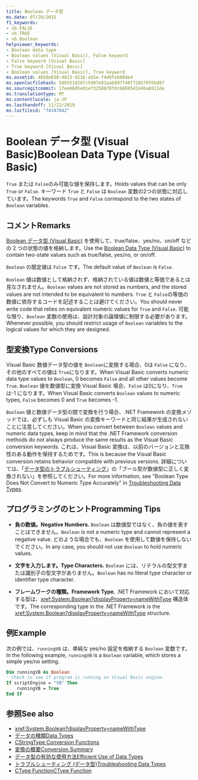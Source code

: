 ```yaml
---
title: Boolean データ型
ms.date: 07/20/2015
f1_keywords:
- vb.FALSE
- vb.TRUE
- vb.Boolean
helpviewer_keywords:
- Boolean data type
- Boolean values [Visual Basic], False keyword
- False keyword [Visual Basic]
- True keyword [Visual Basic]
- Boolean values [Visual Basic], True keyword
ms.assetid: 4858e630-4813-4216-a55e-f4d0feb884e4
ms.openlocfilehash: 5d05514207c5d07e81aab897f40f728570f6bd87
ms.sourcegitcommit: 17ee6605e01ef32506f8fdc686954244ba6911de
ms.translationtype: MT
ms.contentlocale: ja-JP
ms.lasthandoff: 11/22/2019
ms.locfileid: "74347842"
---
```

# <a name="boolean-data-type-visual-basic"></a><span data-ttu-id="859d5-102">Boolean データ型 (Visual Basic)</span><span class="sxs-lookup"><span data-stu-id="859d5-102">Boolean Data Type (Visual Basic)</span></span>

<span data-ttu-id="859d5-103">`True` または `False`のみ可能な値を保持します。</span><span class="sxs-lookup"><span data-stu-id="859d5-103">Holds values that can be only `True` or `False`.</span></span> <span data-ttu-id="859d5-104">キーワード `True` と `False` は `Boolean` 変数の2つの状態に対応しています。</span><span class="sxs-lookup"><span data-stu-id="859d5-104">The keywords `True` and `False` correspond to the two states of `Boolean` variables.</span></span>  
  
## <a name="remarks"></a><span data-ttu-id="859d5-105">コメント</span><span class="sxs-lookup"><span data-stu-id="859d5-105">Remarks</span></span>  

 <span data-ttu-id="859d5-106">[Boolean データ型 (Visual Basic)](../../../visual-basic/language-reference/data-types/boolean-data-type.md) を使用して、true/false、yes/no、on/off などの 2 つの状態の値を格納します。</span><span class="sxs-lookup"><span data-stu-id="859d5-106">Use the [Boolean Data Type (Visual Basic)](../../../visual-basic/language-reference/data-types/boolean-data-type.md) to contain two-state values such as true/false, yes/no, or on/off.</span></span>  
  
 <span data-ttu-id="859d5-107">`Boolean` の既定値は `False` です。</span><span class="sxs-lookup"><span data-stu-id="859d5-107">The default value of `Boolean` is `False`.</span></span>  
  
 <span data-ttu-id="859d5-108">`Boolean` 値は数値として格納されず、格納されている値は数値と等価であるとは見なされません。</span><span class="sxs-lookup"><span data-stu-id="859d5-108">`Boolean` values are not stored as numbers, and the stored values are not intended to be equivalent to numbers.</span></span> <span data-ttu-id="859d5-109">`True` と `False`の等価の数値に依存するコードを記述することは避けてください。</span><span class="sxs-lookup"><span data-stu-id="859d5-109">You should never write code that relies on equivalent numeric values for `True` and `False`.</span></span> <span data-ttu-id="859d5-110">可能な限り、`Boolean` 変数の使用は、設計対象の論理値に制限する必要があります。</span><span class="sxs-lookup"><span data-stu-id="859d5-110">Whenever possible, you should restrict usage of `Boolean` variables to the logical values for which they are designed.</span></span>  
  
## <a name="type-conversions"></a><span data-ttu-id="859d5-111">型変換</span><span class="sxs-lookup"><span data-stu-id="859d5-111">Type Conversions</span></span>  

 <span data-ttu-id="859d5-112">Visual Basic 数値データ型の値を `Boolean`に変換する場合、0は `False` になり、その他のすべての値は `True`になります。</span><span class="sxs-lookup"><span data-stu-id="859d5-112">When Visual Basic converts numeric data type values to `Boolean`, 0 becomes `False` and all other values become `True`.</span></span> <span data-ttu-id="859d5-113">`Boolean` 値を数値型に変換 Visual Basic 場合、`False` は0になり、`True` は-1 になります。</span><span class="sxs-lookup"><span data-stu-id="859d5-113">When Visual Basic converts `Boolean` values to numeric types, `False` becomes 0 and `True` becomes -1.</span></span>  
  
 <span data-ttu-id="859d5-114">`Boolean` 値と数値データ型の間で変換を行う場合、.NET Framework の変換メソッドでは、必ずしも Visual Basic の変換キーワードと同じ結果が生成されないことに注意してください。</span><span class="sxs-lookup"><span data-stu-id="859d5-114">When you convert between `Boolean` values and numeric data types, keep in mind that the .NET Framework conversion methods do not always produce the same results as the Visual Basic conversion keywords.</span></span> <span data-ttu-id="859d5-115">これは、Visual Basic 変換は、以前のバージョンと互換性のある動作を保持するためです。</span><span class="sxs-lookup"><span data-stu-id="859d5-115">This is because the Visual Basic conversion retains behavior compatible with previous versions.</span></span> <span data-ttu-id="859d5-116">詳細については、「[データ型のトラブルシューティング](../../../visual-basic/programming-guide/language-features/data-types/troubleshooting-data-types.md)」の「ブール型が数値型に正しく変換されない」を参照してください。</span><span class="sxs-lookup"><span data-stu-id="859d5-116">For more information, see "Boolean Type Does Not Convert to Numeric Type Accurately" in [Troubleshooting Data Types](../../../visual-basic/programming-guide/language-features/data-types/troubleshooting-data-types.md).</span></span>  
  
## <a name="programming-tips"></a><span data-ttu-id="859d5-117">プログラミングのヒント</span><span class="sxs-lookup"><span data-stu-id="859d5-117">Programming Tips</span></span>  
  
- <span data-ttu-id="859d5-118">**負の数値。**</span><span class="sxs-lookup"><span data-stu-id="859d5-118">**Negative Numbers.**</span></span> <span data-ttu-id="859d5-119">`Boolean` は数値型ではなく、負の値を表すことはできません。</span><span class="sxs-lookup"><span data-stu-id="859d5-119">`Boolean` is not a numeric type and cannot represent a negative value.</span></span> <span data-ttu-id="859d5-120">どのような場合でも、`Boolean` を使用して数値を保持しないでください。</span><span class="sxs-lookup"><span data-stu-id="859d5-120">In any case, you should not use `Boolean` to hold numeric values.</span></span>  
  
- <span data-ttu-id="859d5-121">**文字を入力します。**</span><span class="sxs-lookup"><span data-stu-id="859d5-121">**Type Characters.**</span></span> <span data-ttu-id="859d5-122">`Boolean` には、リテラルの型文字または識別子の型文字がありません。</span><span class="sxs-lookup"><span data-stu-id="859d5-122">`Boolean` has no literal type character or identifier type character.</span></span>  
  
- <span data-ttu-id="859d5-123">**フレームワークの種類。**</span><span class="sxs-lookup"><span data-stu-id="859d5-123">**Framework Type.**</span></span> <span data-ttu-id="859d5-124">.NET Framework において対応する型は、<xref:System.Boolean?displayProperty=nameWithType> 構造体です。</span><span class="sxs-lookup"><span data-stu-id="859d5-124">The corresponding type in the .NET Framework is the <xref:System.Boolean?displayProperty=nameWithType> structure.</span></span>  
  
## <a name="example"></a><span data-ttu-id="859d5-125">例</span><span class="sxs-lookup"><span data-stu-id="859d5-125">Example</span></span>  

 <span data-ttu-id="859d5-126">次の例では、`runningVB` は、単純な yes/no 設定を格納する `Boolean` 変数です。</span><span class="sxs-lookup"><span data-stu-id="859d5-126">In the following example, `runningVB` is a `Boolean` variable, which stores a simple yes/no setting.</span></span>  
  
```vb  
Dim runningVB As Boolean  
' Check to see if program is running on Visual Basic engine.  
If scriptEngine = "VB" Then  
    runningVB = True  
End If  
```  
  
## <a name="see-also"></a><span data-ttu-id="859d5-127">参照</span><span class="sxs-lookup"><span data-stu-id="859d5-127">See also</span></span>

- <xref:System.Boolean?displayProperty=nameWithType>
- [<span data-ttu-id="859d5-128">データの種類</span><span class="sxs-lookup"><span data-stu-id="859d5-128">Data Types</span></span>](../../../visual-basic/language-reference/data-types/index.md)
- [<span data-ttu-id="859d5-129">CString</span><span class="sxs-lookup"><span data-stu-id="859d5-129">Type Conversion Functions</span></span>](../../../visual-basic/language-reference/functions/type-conversion-functions.md)
- [<span data-ttu-id="859d5-130">変換の概要</span><span class="sxs-lookup"><span data-stu-id="859d5-130">Conversion Summary</span></span>](../../../visual-basic/language-reference/keywords/conversion-summary.md)
- [<span data-ttu-id="859d5-131">データ型の有効な使用方法</span><span class="sxs-lookup"><span data-stu-id="859d5-131">Efficient Use of Data Types</span></span>](../../../visual-basic/programming-guide/language-features/data-types/efficient-use-of-data-types.md)
- [<span data-ttu-id="859d5-132">トラブルシューティング (データ型)</span><span class="sxs-lookup"><span data-stu-id="859d5-132">Troubleshooting Data Types</span></span>](../../../visual-basic/programming-guide/language-features/data-types/troubleshooting-data-types.md)
- [<span data-ttu-id="859d5-133">CType Function</span><span class="sxs-lookup"><span data-stu-id="859d5-133">CType Function</span></span>](../../../visual-basic/language-reference/functions/ctype-function.md)
